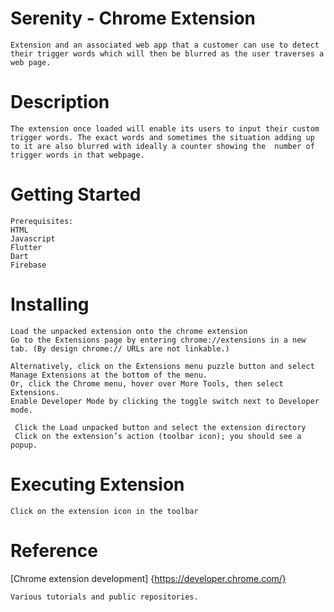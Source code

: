 # Serenity - Chrome Extension
    Extension and an associated web app that a customer can use to detect their trigger words which will then be blurred as the user traverses a web page.
 # Description
    The extension once loaded will enable its users to input their custom trigger words. The exact words and sometimes the situation adding up to it are also blurred with ideally a counter showing the  number of trigger words in that webpage.
  # Getting Started
    Prerequisites:
    HTML
    Javascript
    Flutter
    Dart
    Firebase
  # Installing
    Load the unpacked extension onto the chrome extension
    Go to the Extensions page by entering chrome://extensions in a new tab. (By design chrome:// URLs are not linkable.)

    Alternatively, click on the Extensions menu puzzle button and select Manage Extensions at the bottom of the menu.
    Or, click the Chrome menu, hover over More Tools, then select Extensions.
    Enable Developer Mode by clicking the toggle switch next to Developer mode.

     Click the Load unpacked button and select the extension directory
     Click on the extension’s action (toolbar icon); you should see a popup.
   # Executing Extension
    Click on the extension icon in the toolbar
   # Reference
   [Chrome extension development] {https://developer.chrome.com/}
    
    Various tutorials and public repositories.
    
    
